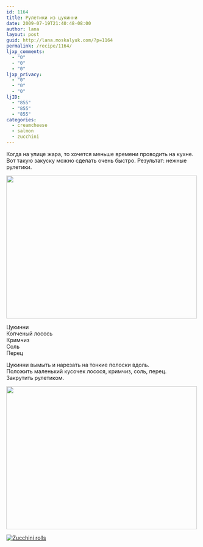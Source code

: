 ```yaml
---
id: 1164
title: Рулетики из цукинни
date: 2009-07-19T21:40:48-08:00
author: lana
layout: post
guid: http://lana.moskalyuk.com/?p=1164
permalink: /recipe/1164/
ljxp_comments:
  - "0"
  - "0"
  - "0"
ljxp_privacy:
  - "0"
  - "0"
  - "0"
ljID:
  - "855"
  - "855"
  - "855"
categories:
  - creamcheese
  - salmon
  - zucchini
---
```

Когда на улице жара, то хочется меньше времени проводить на кухне. Вот такую закуску можно сделать очень быстро. Результат: нежные рулетики.

<img loading="lazy" class="alignnone" title="Zucchini rolls" src="http://farm3.static.flickr.com/2497/3719216618_914724ccde.jpg?v=0" alt="" width="500" height="375" /> 

Цукинни  
Копченый лосось  
Кримчиз  
Соль  
Перец

Цукинни вымыть и нарезать на тонкие полоски вдоль.  
Положить маленький кусочек лосося, кримчиз, соль, перец.  
Закрутить рулетиком.

<img loading="lazy" class="alignnone" title="Zucchini rolls" src="http://farm3.static.flickr.com/2580/3718399381_e1bf7de120.jpg?v=0" alt="" width="500" height="375" /> 

<a class="flickr-image alignnone" title="Zucchini rolls" href="http://www.flickr.com/photos/67405678@N00/3719210918/" target="_blank"><img src="http://farm4.static.flickr.com/3524/3719210918_01924f21c1.jpg" alt="Zucchini rolls" /></a>

<div style="overflow: hidden;width: 10px;height: 3px">
  <a style="text-indent: 20px" href="http://www.insurancealign.com">Auto Insurance</a>
</div>